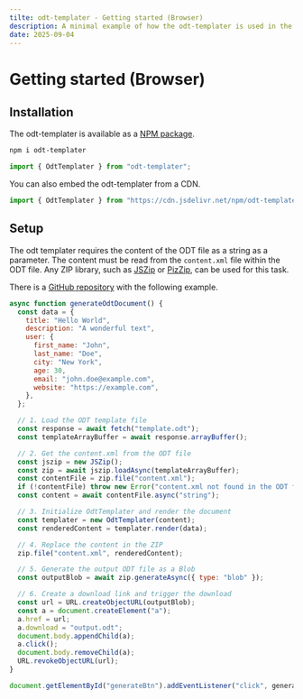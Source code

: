 ```yaml
---
tilte: odt-templater - Getting started (Browser)
description: A minimal example of how the odt-templater is used in the browser
date: 2025-09-04
---
```


# Getting started (Browser)

## Installation

The odt-templater is available as a [NPM package](https://www.npmjs.com/package/odt-templater).

```bash
npm i odt-templater
```

```js
import { OdtTemplater } from "odt-templater";
```

You can also embed the odt-templater from a CDN.

```js
import { OdtTemplater } from "https://cdn.jsdelivr.net/npm/odt-templater/dist/esm/index.js";
```

## Setup

The odt templater requires the content of the ODT file as a string as a parameter. The content must be read from the `content.xml` file within the ODT file. Any ZIP library, such as [JSZip](https://www.npmjs.com/package/jszip) or [PizZip](https://www.npmjs.com/package/pizzip?activeTab=code), can be used for this task.

There is a [GitHub repository](https://github.com/KopfdesDaemons/odt-templater-examples) with the following example.

```js
async function generateOdtDocument() {
  const data = {
    title: "Hello World",
    description: "A wonderful text",
    user: {
      first_name: "John",
      last_name: "Doe",
      city: "New York",
      age: 30,
      email: "john.doe@example.com",
      website: "https://example.com",
    },
  };

  // 1. Load the ODT template file
  const response = await fetch("template.odt");
  const templateArrayBuffer = await response.arrayBuffer();

  // 2. Get the content.xml from the ODT file
  const jszip = new JSZip();
  const zip = await jszip.loadAsync(templateArrayBuffer);
  const contentFile = zip.file("content.xml");
  if (!contentFile) throw new Error("content.xml not found in the ODT file.");
  const content = await contentFile.async("string");

  // 3. Initialize OdtTemplater and render the document
  const templater = new OdtTemplater(content);
  const renderedContent = templater.render(data);

  // 4. Replace the content in the ZIP
  zip.file("content.xml", renderedContent);

  // 5. Generate the output ODT file as a Blob
  const outputBlob = await zip.generateAsync({ type: "blob" });

  // 6. Create a download link and trigger the download
  const url = URL.createObjectURL(outputBlob);
  const a = document.createElement("a");
  a.href = url;
  a.download = "output.odt";
  document.body.appendChild(a);
  a.click();
  document.body.removeChild(a);
  URL.revokeObjectURL(url);
}

document.getElementById("generateBtn").addEventListener("click", generateOdtDocument);
```

